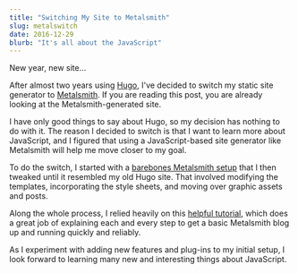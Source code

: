 ```yaml
---
title: "Switching My Site to Metalsmith"
slug: metalswitch
date: 2016-12-29
blurb: "It's all about the JavaScript"
---
```


New year, new site...

After almost two years using [Hugo](http://gohugo.io), I've decided to switch my static site generator to [Metalsmith](http://Metalsmith.io). If you are reading this post, you are already looking at the Metalsmith-generated site.

I have only good things to say about Hugo, so my decision has nothing to do with it. The reason I decided to switch is that I want to learn more about JavaScript, and I figured that using a JavaScript-based site generator like Metalsmith will help me move closer to my goal.

To do the switch, I started with a [barebones Metalsmith setup](../minimetal/) that I then tweaked until it resembled my old Hugo site. That involved modifying the templates, incorporating the style sheets, and moving over graphic assets and posts.

Along the whole process, I relied heavily on this [helpful tutorial](https://www.neustadt.fr/essays/crafting-a-simple-blog-with-metalsmith/), which does a great job of explaining each and every step to get a basic Metalsmith blog up and running quickly and reliably.

As I experiment with adding new features and plug-ins to my initial setup, I look forward to learning many new and interesting things about JavaScript.
